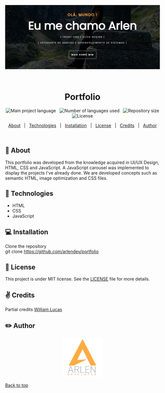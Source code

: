 <!-- About the project -->

<div align="center" id="top"> 
  <img src="img/example.png" alt="image description" />

  &#xa0;

</div>

<h1 align="center">Portfolio</h1>

<p align="center">
  <img alt="Main project language" src="https://img.shields.io/github/languages/top/arlendev/portfolio?color=#FEAC40">
  &nbsp
  <img alt="Number of languages used" src="https://img.shields.io/github/languages/count/arlendev/portfolio?color=#FEAC40">
  &nbsp
  <img alt="Repository size" src="https://img.shields.io/github/repo-size/arlendev/portfolio?color=#FEAC40">
  &nbsp
  <img alt="License" src="https://img.shields.io/github/license/arlendev/portfolio?color=#FEAC40">
  &nbsp
</p>

<p align="center">
  <a href="#dart-about">About</a> &#xa0; | &#xa0; 
  <a href="#rocket-technologies">Technologies</a> &#xa0; | &#xa0;
  <a href="#computer-installation">Installation</a> &#xa0; | &#xa0;
  <a href="#memo-license">License</a> &#xa0; | &#xa0;
  <a href="#v-credits">Credits</a> &#xa0; | &#xa0;
  <a href="#pencil2-author">Author</a>
</p>

<br>

## :dart: About ##

This portfolio was developed from the knowledge acquired in UI/UX Design, HTML, CSS and JavaScript. A JavaScript carousel was implemented to display the projects I've already done. We are developed concepts such as semantic HTML, image optimization and CSS files.

## :rocket: Technologies ##

- HTML
- CSS
- JavaScript

## :computer: Installation ##

Clone the repository  
git clone https://github.com/arlendev/portfolio


## :memo: License ##

This project is under MIT license. See the [LICENSE](LICENSE) file for more details.

## :v: Credits ##

Partial credits [William Lucas](https://github.com/WilliamDosSantos)

## :pencil2: Author ##

<div align="center">
  <a href="https://arlendev.github.io/portfolio/">
    <img src="img/logoArlen.png" target="_blank" alt="Logo" width="auto" height="130">
  </a>
</div>

<a href="#top">Back to top</a>
